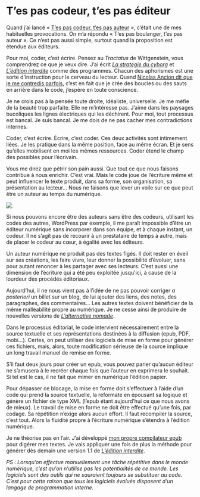 # T’es pas codeur, t’es pas éditeur

Quand j’ai lancé « [T’es pas codeur, t’es pas auteur](https://tcrouzet.com/2011/03/04/pas-codeur-pas-auteur/) », c’était une de mes habituelles provocations. On m’a répondu « T’es pas boulanger, t’es pas auteur ». Ce n’est pas aussi simple, surtout quand la proposition est étendue aux éditeurs.<span id="more-21407"></span>

Pour moi, coder, c’est écrire. Pensez au *Tractatus* de Wittgenstein, vous comprendrez ce que je veux dire. J’ai écrit [*La stratégie du cyborg*](https://tcrouzet.com/edition-interdite/) et [*L’édition interdite*](https://tcrouzet.com/edition-interdite/) comme des programmes. Chacun des aphorismes est une sorte d’instruction pour le cerveau du lecteur. Quand [Nicolas Ancion dit que je me contredis parfois](http://ancion.hautetfort.com/archive/2011/03/12/thierry-crouzet-l-edition-interdite.html), c’est en fait que je crée des boucles ou des sauts en arrière dans le code, j’espère en toute conscience.

Je ne crois pas à la pensée toute droite, idéaliste, universelle. Je me méfie de la beauté trop parfaite. Elle ne m’intéresse pas. J’aime dans les paysages bucoliques les lignes électriques qui les déchirent. Pour moi, tout processus est bancal. Je suis bancal. Je me dois de ne pas cacher mes contradictions internes.

Coder, c’est écrire. Écrire, c’est coder. Ces deux activités sont intimement liées. Je les pratique dans la même position, face au même écran. Et je sens qu’elles mobilisent en moi les mêmes ressources. Coder étend le champ des possibles pour l’écrivain.

Vous me direz que pétrir son pain aussi. Que tout ce que nous faisons contribue à nous enrichir. C’est vrai. Mais le code joue de l’écriture même et peut influencer le texte produit, dans sa forme, son organisation, sa présentation au lecteur… Nous ne faisons que lever un voile sur ce que peut être un auteur au temps du numérique.

![](https://tcrouzet.com/images_tc/2011/03/code.png)

Si nous pouvons encore être des auteurs sans être des codeurs, utilisant les codes des autres, WordPress par exemple, il me paraît impossible d’être un éditeur numérique sans incorporer dans son équipe, et à chaque instant, un codeur. Il ne s’agit pas de recourir à un prestataire de temps à autre, mais de placer le codeur au cœur, à égalité avec les éditeurs.

Un auteur numérique ne produit pas des textes figés. Il doit rester en éveil sur ses créations, les faire vivre, leur donner la possibilité d’évoluer, sans pour autant renoncer à les partager avec ses lecteurs. C’est aussi une dimension de l’écriture qui a été peu exploitée jusqu’ici, à cause de la lourdeur des procédés éditoriaux.

Aujourd’hui, il ne nous vient pas à l’idée de ne pas pouvoir corriger *a posteriori* un billet sur un blog, de lui ajouter des liens, des notes, des paragraphes, des commentaires… Les autres textes doivent bénéficier de la même malléabilité propre au numérique. Je ne cesse ainsi de produire de nouvelles versions de [*L’alternative nomade*](https://tcrouzet.com/alternative-nomade/).

Dans le processus éditorial, le code intervient nécessairement entre la source textuelle et ses représentations destinées à la diffusion (epub, PDF, mobi…). Certes, on peut utiliser des logiciels de mise en forme pour générer ces fichiers, mais, alors, toute modification sérieuse de la source implique un long travail manuel de remise en forme.

S’il faut deux jours pour créer un epub, vous pouvez parier qu’aucun éditeur ne s’amusera à le recréer chaque fois que l’auteur en exprimera le souhait. Si tel est le cas, il ne fait que mimer en numérique l’édition papier.

Pour dépasser ce blocage, la mise en forme doit s’effectuer à l’aide d’un code qui prend la source textuelle, la reformate en épousant sa logique et génère un fichier de type XML (l’epub étant aujourd’hui ce que nous avons de mieux). Le travail de mise en forme ne doit être effectué qu’une fois, par codage. Sa répétition n’exige alors aucun effort. Il faut recompiler la source, c’est tout. Alors la fluidité propre à l’écriture numérique s’étendra à l’édition numérique.

Je ne théorise pas en l’air. J’ai développé [mon propre compilateur epub](http://lab.tcrouzet.com/epub/) pour digérer mes textes. Je vais appliquer une fois de plus la méthode pour générer dès demain une version 1.1 de [*L’édition interdite*](https://tcrouzet.com/edition-interdite/).

*PS : Lorsqu’on effectue manuellement une tâche répétitive dans le monde numérique, c’est qu’on n’utilise pas les potentialités de ce monde. Les logiciels sont des outils qui ne sauraient toujours se substituer au code. C’est pour cette raison que tous les logiciels évolués disposent d’un langage de programmation interne.*